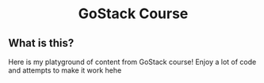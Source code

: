 <h1 align="center">
  GoStack Course
</h1>

## What is this?

Here is my platyground of content from GoStack course! Enjoy a lot of code and attempts to make it work hehe